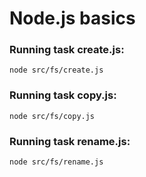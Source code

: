 # Node.js basics

### Running task create.js:

```
node src/fs/create.js
```
### Running task copy.js:

```
node src/fs/copy.js
```
### Running task rename.js:

```
node src/fs/rename.js
```